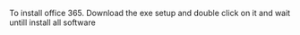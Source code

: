 To install office 365. Download the exe setup and double click on it and wait untill install all software
